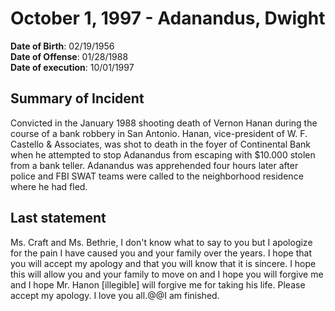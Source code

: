 # October 1, 1997 - Adanandus, Dwight

**Date of Birth**: 02/19/1956<br/>
**Date of Offense**: 01/28/1988<br/>
**Date of execution**: 10/01/1997<br/>

## Summary of Incident
Convicted in the January 1988 shooting death of Vernon Hanan during the course of a bank robbery in San Antonio. Hanan, vice-president of W. F. Castello & Associates, was shot to death in the foyer of Continental Bank when he attempted to stop Adanandus from escaping with $10.000 stolen from a bank teller. Adanandus was apprehended four hours later after police and FBI SWAT teams were called to the neighborhood residence where he had fled.

## Last statement
Ms. Craft and Ms. Bethrie, I don't know what to say to you but I apologize for the pain I have caused you and your family over the years. I hope that you will accept my apology and that you will know that it is sincere. I hope this will allow you and your family to move on and I hope you will forgive me and I hope Mr. Hanon [illegible] will forgive me for taking his life. Please accept my apology. I love you all.@@I am finished.